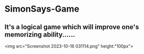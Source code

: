 # SimonSays-Game
It's a logical game which will improve one's memorizing ability......
---
<img src="Screenshot 2023-10-16 031114.png" height:"100px">

